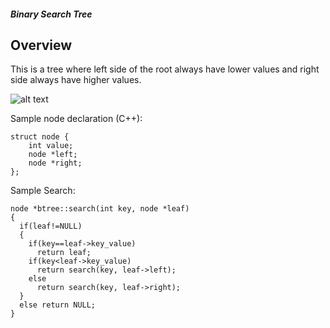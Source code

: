 ##### Binary Search Tree

## Overview

This is a tree where left side of the root always have lower values and right side always have higher values.

![alt text](https://upload.wikimedia.org/wikipedia/commons/d/da/Binary_search_tree.svg "Logo Title Text 1")

Sample node declaration (C++):

```
struct node {
    int value;
    node *left;
    node *right;
};
```

Sample Search:

```
node *btree::search(int key, node *leaf)
{
  if(leaf!=NULL)
  {
    if(key==leaf->key_value)
      return leaf;
    if(key<leaf->key_value)
      return search(key, leaf->left);
    else
      return search(key, leaf->right);
  }
  else return NULL;
}
```

